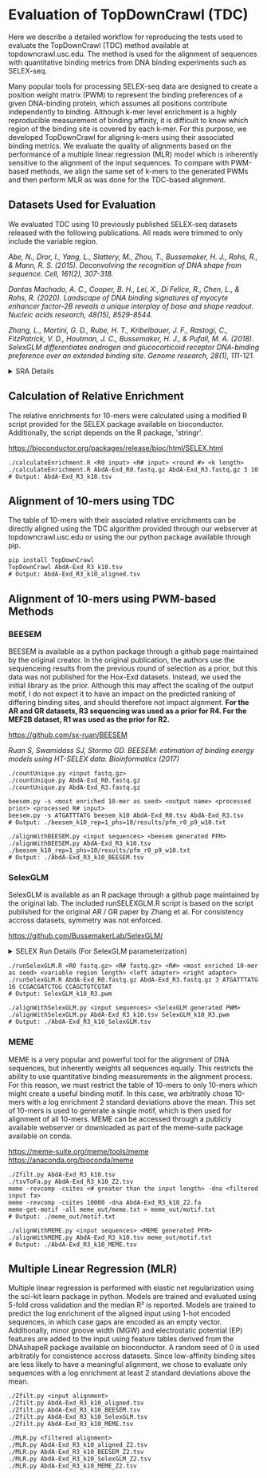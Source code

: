 # Evaluation of TopDownCrawl (TDC)
Here we describe a detailed workflow for reproducing the tests used to evaluate the TopDownCrawl (TDC) method available at topdowncrawl.usc.edu. The method is used for the alignment of sequences with quantitative binding metrics from DNA binding experiments such as SELEX-seq.

Many popular tools for processing SELEX-seq data are designed to create a position weight matrix (PWM) to represent the binding preferences of a given DNA-binding protein, which assumes all positions contribute independently to binding. Although k-mer level enrichment is a highly reproducible measurement of binding affinity, it is difficult to know which region of the binding site is covered by each k-mer. For this purpose, we developed TopDownCrawl for aligning k-mers using their associated binding metrics. We evaluate the quality of alignments based on the performance of a multiple linear regression (MLR) model which is inherently sensitive to the alignment of the input sequences. To compare with PWM-based methods, we align the same set of k-mers to the generated PWMs and then perform MLR as was done for the TDC-based alignment. 

## Datasets Used for Evaluation
We evaluated TDC using 10 previously published SELEX-seq datasets released with the following publications. All reads were trimmed to only include the variable region.

*Abe, N., Dror, I., Yang, L., Slattery, M., Zhou, T., Bussemaker, H. J., Rohs, R., & Mann, R. S. (2015). Deconvolving the recognition of DNA shape from sequence. Cell, 161(2), 307-318.*

*Dantas Machado, A. C., Cooper, B. H., Lei, X., Di Felice, R., Chen, L., & Rohs, R. (2020). Landscape of DNA binding signatures of myocyte enhancer factor-2B reveals a unique interplay of base and shape readout. Nucleic acids research, 48(15), 8529-8544.*

*Zhang, L., Martini, G. D., Rube, H. T., Kribelbauer, J. F., Rastogi, C., FitzPatrick, V. D., Houtman, J. C., Bussemaker, H. J., & Pufall, M. A. (2018). SelexGLM differentiates androgen and glucocorticoid receptor DNA-binding preference over an extended binding site. Genome research, 28(1), 111-121.*

<details><summary style="font-size:14px">SRA Details</summary>

| SRA | Renamed File |
| --- | --- |
| SRR5340724 | AR_R0.fastq.gz |
| SRR5340730 | AR_R3.fastq.gz |
| SRR5340729 | AR_R4.fastq.gz |
| SRR5340724 | GR_R0.fastq.gz |
| SRR5340721 | GR_R3.fastq.gz |
| SRR5340720 | GR_R4.fastq.gz |
| SRR7450249 | MEF2B_R0.fastq.gz |
| SRR7450250 | MEF2B_R1.fastq.gz |
| SRR7450251 | MEF2B_R2.fastq.gz |
| SRR1765757 | AbdA-Exd_R0.fastq.gz |
| SRR1765754 | AbdA-Exd_R3.fastq.gz |
| SRR1765757 | Dfd-Exd_R0.fastq.gz |
| SRR1765752 | Dfd-Exd_R3.fastq.gz |
| SRR1765757 | Lab-Exd_R0.fastq.gz |
| SRR1765751 | Lab-Exd_R3.fastq.gz |
| SRR1765759 | PbFl-Exd_R0.fastq.gz |
| SRR1765746 | PbFl-Exd_R3.fastq.gz |
| SRR1765756 | Scr-Exd_R0.fastq.gz |
| SRR1765733 | Scr-Exd_R3.fastq.gz |
| SRR1765756 | UbxIa-Exd_R0.fastq.gz |
| SRR1765750 | UbxIa-Exd_R3.fastq.gz |
| SRR1765757 | UbxIVa-Exd_R0.fastq.gz |
| SRR1765753 | UbxIVa-Exd_R3.fastq.gz |
</details>

## Calculation of Relative Enrichment
The relative enrichments for 10-mers were calculated using a modified R script provided for the SELEX package available on bioconductor. Additionally, the script depends on the R package, 'stringr'.

https://bioconductor.org/packages/release/bioc/html/SELEX.html

```
./calculateEnrichment.R <R0 input> <R# input> <round #> <k length>
./calculateEnrichment.R AbdA-Exd_R0.fastq.gz AbdA-Exd_R3.fastq.gz 3 10
# Output: AbdA-Exd_R3_k10.tsv
```

## Alignment of 10-mers using TDC
The table of 10-mers with their assciated relative enrichments can be directly aligned using the TDC algorithm provided through our webserver at topdowncrawl.usc.edu or using the our python package available through pip.

```
pip install TopDownCrawl
TopDownCrawl AbdA-Exd_R3_k10.tsv
# Output: AbdA-Exd_R3_k10_aligned.tsv
```

## Alignment of 10-mers using PWM-based Methods

### BEESEM
BEESEM is available as a python package through a github page maintained by the original creator. In the original publication, the authors use the sequenceing results from the previous round of selection as a prior, but this data was not published for the Hox-Exd datasets. Instead, we used the initial library as the prior. Although this may affect the scaling of the output motif, I do not expect it to have an impact on the predicted ranking of differing binding sites, and should therefore not impact algnment. **For the AR and GR datasets, R3 sequencing was used as a prior for R4. For the MEF2B dataset, R1 was used as the prior for R2.** 

https://github.com/sx-ruan/BEESEM

*Ruan S, Swamidass SJ, Stormo GD. BEESEM: estimation of binding energy models using HT-SELEX data. Bioinformatics (2017)*

```
./countUnique.py <input fastq.gz>
./countUnique.py AbdA-Exd_R0.fastq.gz
./countUnique.py AbdA-Exd_R3.fastq.gz

beesem.py -s <most enriched 10-mer as seed> <output name> <processed prior> <processed R# input>
beesem.py -s ATGATTTATG beesem_k10 AbdA-Exd_R0.tsv AbdA-Exd_R3.tsv
# Output: ./beesem_k10_rep=1_phs=10/results/pfm_r0_p9_w10.txt

./alignWithBEESEM.py <input sequences> <beesem generated PFM>
./alignWithBEESEM.py AbdA-Exd_R3_k10.tsv ./beesem_k10_rep=1_phs=10/results/pfm_r0_p9_w10.txt
# Output: ./AbdA-Exd_R3_k10_BEESEM.tsv
``` 

### SelexGLM
SelexGLM is available as an R package through a github page maintained by the original lab. The included runSELEXGLM.R script is based on the script published for the original AR / GR paper by Zhang et al. For consistency accross datasets, symmetry was not enforced. 

https://github.com/BussemakerLab/SelexGLM/

<details><summary style="font-size:14px">SELEX Run Details (For SelexGLM parameterization)</summary>

```
# Hox-Exd
varLen = 16
leftFixed = "CCGACGATCTGG"
rightFixed = "CCAGCTGTCGTAT"

# AR / GR
varLen = 23
leftFixed = "GTTCAGAGTTCTACAGTCCGACGATC"
rightFixed = "TGGAATTCTCGGGTGCCAAGG"

# MEF2B
varLen = 16
leftFixed = "GAGTTCTACAGTCCGACGATCCGC"
rightFixed = "CCTGGAATTCTCGGGTGCCA"
```
</details>

```
./runSelexGLM.R <R0 fastq.gz> <R# fastq.gz> <R#> <most enriched 10-mer as seed> <variable region length> <left adapter> <right adapter>
./runSelexGLM.R AbdA-Exd_R0.fastq.gz AbdA-Exd_R3.fastq.gz 3 ATGATTTATG 16 CCGACGATCTGG CCAGCTGTCGTAT
# Output: SelexGLM_k10_R3.pwm

./alignWithSelexGLM.py <input sequences> <SelexGLM generated PWM>
./alignWithSelexGLM.py AbdA-Exd_R3_k10.tsv SelexGLM_k10_R3.pwm
# Output: ./AbdA-Exd_R3_k10_SelexGLM.tsv

```

### MEME
MEME is a very popular and powerful tool for the alignment of DNA sequences, but inherently weights all sequences equally. This restricts the ability to use quantitative binding measurements in the alignment process. For this reason, we must restrict the table of 10-mers to only 10-mers which might create a useful binding motif. In this case, we arbitratily chose 10-mers with a log enrichment 2 standard deviations above the mean. This set of 10-mers is used to generate a single motif, which is then used for alignment of all 10-mers. MEME can be accessed through a publicly available webserver or downloaded as part of the meme-suite package available on conda. 

https://meme-suite.org/meme/tools/meme
https://anaconda.org/bioconda/meme

```
./Zfilt.py AbdA-Exd_R3_k10.tsv
./tsvToFa.py AbdA-Exd_R3_k10_Z2.tsv
meme -revcomp -csites <# greater than the input length> -dna <filtered input fa>
meme -revcomp -csites 10000 -dna AbdA-Exd_R3_k10_Z2.fa 
meme-get-motif -all meme_out/meme.txt > meme_out/motif.txt
# Output: ./meme_out/motif.txt

./alignWithMEME.py <input sequences> <MEME generated PFM>
./alignWithMEME.py AbdA-Exd_R3_k10.tsv meme_out/motif.txt
# Output: ./AbdA-Exd_R3_k10_MEME.tsv
```

## Multiple Linear Regression (MLR)
Multiple linear regression is performed with elastic net regularization using the sci-kit learn package in python. Models are trained and evaluated using 5-fold cross validation and the median R² is reported. Models are trained to predict the log enrichment of the aligned input using 1-hot encoded sequences, in which case gaps are encoded as an empty vector. Additionally, minor groove width (MGW) and electrostatic potential (EP) features are added to the input using feature tables derived from the DNAshapeR package available on bioconductor. A random seed of 0 is used arbitratily for consistence accross datasets. Since low-affinity binding sites are less likely to have a meaningful alignment, we chose to evaluate only sequences with a log enrichment at least 2 standard deviations above the mean. 

```
./Zfilt.py <input alignment>
./Zfilt.py AbdA-Exd_R3_k10_aligned.tsv
./Zfilt.py AbdA-Exd_R3_k10_BEESEM.tsv
./Zfilt.py AbdA-Exd_R3_k10_SelexGLM.tsv
./Zfilt.py AbdA-Exd_R3_k10_MEME.tsv

./MLR.py <filtered alignment>
./MLR.py AbdA-Exd_R3_k10_aligned_Z2.tsv
./MLR.py AbdA-Exd_R3_k10_BEESEM_Z2.tsv
./MLR.py AbdA-Exd_R3_k10_SelexGLM_Z2.tsv
./MLR.py AbdA-Exd_R3_k10_MEME_Z2.tsv
```